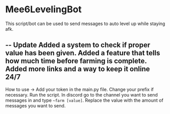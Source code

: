 # Mee6LevelingBot
This script/bot can be used to send messages to auto level up while staying afk.

-- Update
Added a system to check if proper value has been given.
Added a feature that tells how much time before farming is complete.
Added more links and a way to keep it online 24/7
--

How to use ->
Add your token in the main.py file. Change your prefix if necessary.
Run the script.
In discord go to the channel you want to send messages in and type `~farm [value]`. Replace the value with the amount of messages you want to send.
